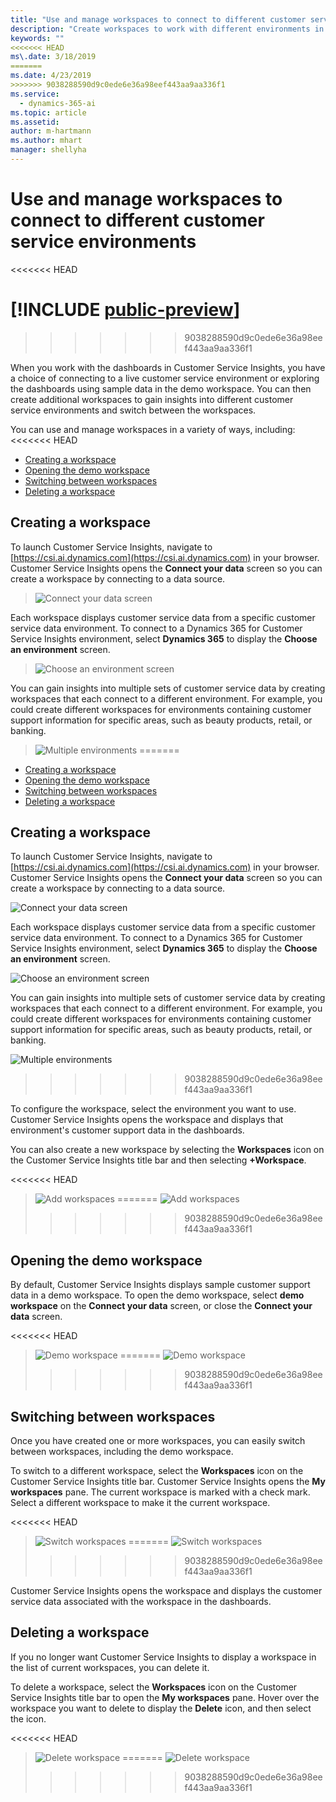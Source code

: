 ```yaml
---
title: "Use and manage workspaces to connect to different customer service environments"
description: "Create workspaces to work with different environments in your customer service system."
keywords: ""
<<<<<<< HEAD
ms\.date: 3/18/2019
=======
ms.date: 4/23/2019
>>>>>>> 9038288590d9c0ede6e36a98eef443aa9aa336f1
ms.service:
  - dynamics-365-ai
ms.topic: article
ms.assetid: 
author: m-hartmann
ms.author: mhart
manager: shellyha
---
```


# Use and manage workspaces to connect to different customer service environments
<<<<<<< HEAD

[!INCLUDE [public-preview](../includes/public-preview.md)]
=======
>>>>>>> 9038288590d9c0ede6e36a98eef443aa9aa336f1

When you work with the dashboards in Customer Service Insights, you have a choice of connecting to a live customer service environment or exploring the dashboards using sample data in the demo workspace. You can then create additional workspaces to gain insights into different customer service environments and switch between the workspaces.

You can use and manage workspaces in a variety of ways, including:
<<<<<<< HEAD

* [Creating a workspace](#creating-a-workspace)
* [Opening the demo workspace](#opening-the-demo-workspace)
* [Switching between workspaces](#switching-between-workspaces)
* [Deleting a workspace](#deleting-a-workspace)

## Creating a workspace

To launch Customer Service Insights, navigate to [https://csi.ai.dynamics.com](https://csi.ai.dynamics.com) in your browser. Customer Service Insights opens the **Connect your data** screen so you can create a workspace by connecting to a data source.

> ![Connect your data screen](media/connect-data.png)

Each workspace displays customer service data from a specific customer service data environment. To connect to a Dynamics 365 for Customer Service Insights environment, select **Dynamics 365** to display the **Choose an environment** screen.

> ![Choose an environment screen](media/choose-environment.png)

You can gain insights into multiple sets of customer service data by creating workspaces that each connect to a different environment. For example, you could create different workspaces for environments containing customer support information for specific areas, such as beauty products, retail, or banking.

> ![Multiple environments](media/multiple-environments.png)
=======

* [Creating a workspace](#creating-a-workspace)
* [Opening the demo workspace](#opening-the-demo-workspace)
* [Switching between workspaces](#switching-between-workspaces)
* [Deleting a workspace](#deleting-a-workspace)

## Creating a workspace

To launch Customer Service Insights, navigate to [https://csi.ai.dynamics.com](https://csi.ai.dynamics.com) in your browser. Customer Service Insights opens the **Connect your data** screen so you can create a workspace by connecting to a data source.

![Connect your data screen](media/connect-data.png)

Each workspace displays customer service data from a specific customer service data environment. To connect to a Dynamics 365 for Customer Service Insights environment, select **Dynamics 365** to display the **Choose an environment** screen.

![Choose an environment screen](media/choose-environment.png)

You can gain insights into multiple sets of customer service data by creating workspaces that each connect to a different environment. For example, you could create different workspaces for environments containing customer support information for specific areas, such as beauty products, retail, or banking.

![Multiple environments](media/multiple-environments.png)
>>>>>>> 9038288590d9c0ede6e36a98eef443aa9aa336f1

To configure the workspace, select the environment you want to use. Customer Service Insights opens the workspace and displays that environment's customer support data in the dashboards.

You can also create a new workspace by selecting the **Workspaces** icon on the Customer Service Insights title bar and then selecting **+Workspace**.

<<<<<<< HEAD
  > ![Add workspaces](media/add-workspace.png)
=======
  ![Add workspaces](media/add-workspace.png)
>>>>>>> 9038288590d9c0ede6e36a98eef443aa9aa336f1

## Opening the demo workspace

By default, Customer Service Insights displays sample customer support data in a demo workspace. To open the demo workspace, select **demo workspace** on the **Connect your data** screen, or close the **Connect your data** screen.

<<<<<<< HEAD
> ![Demo workspace](media/demo-workspace.png)
=======
![Demo workspace](media/demo-workspace.png)
>>>>>>> 9038288590d9c0ede6e36a98eef443aa9aa336f1

## Switching between workspaces

Once you have created one or more workspaces, you can easily switch between workspaces, including the demo workspace.

To switch to a different workspace, select the **Workspaces** icon on the Customer Service Insights title bar. Customer Service Insights opens the **My workspaces** pane. The current workspace is marked with a check mark. Select a different workspace to make it the current workspace.

<<<<<<< HEAD
> ![Switch workspaces](media/switch-workspaces.png)
=======
![Switch workspaces](media/switch-workspaces.png)
>>>>>>> 9038288590d9c0ede6e36a98eef443aa9aa336f1

Customer Service Insights opens the workspace and displays the customer service data associated with the workspace in the dashboards.

## Deleting a workspace

If you no longer want Customer Service Insights to display a workspace in the list of current workspaces, you can delete it.

To delete a workspace, select the **Workspaces** icon on the Customer Service Insights title bar to open the **My workspaces** pane. Hover over the workspace you want to delete to display the **Delete** icon, and then select the icon.

<<<<<<< HEAD
> ![Delete workspace](media/delete-workspace.png)
=======
![Delete workspace](media/delete-workspace.png)
>>>>>>> 9038288590d9c0ede6e36a98eef443aa9aa336f1
<!---
## Sharing a workspace

If you want other users to have access to your workspace, you can share it.

To share a workspace, select the **Workspaces** icon on the Customer Service Insights title bar to open the **My workspaces** pane. Hover over the workspace you want to delete to display the **Share** icon, and then select the icon.

<<<<<<< HEAD
> ![Share workspace](media/share-workspace.png)
=======
![Share workspace](media/share-workspace.png)
>>>>>>> 9038288590d9c0ede6e36a98eef443aa9aa336f1

On the **Share** tab of the **Share this workspace** dialog box, enter the email address of a user to share the workspace.

1.	Users can see sharing icon from my workspaces
2.	Add email address (within the tenant)
3.	Optional message
4.	Share will send user an email with link to access
5.	To access shared workspace user would need a license 

Managing access to workspaces

1.	See users with access
2.	Ability to revoke access 
3.	Learn more page about roles and permissions, it’s a fwlink that we can link to this specific documentation page. 

•	Owner: creator of a workspace. 
 o	Every user who’s using our product before the sharing feature are owners of their workspaces.
 o	They can manage access for their workspaces.
•	Viewer: new read-only role introduced with the sharing feature. 
 o	They can access workspaces created and shared by the owner. 
 o	They will need a CSI license to see the workspace.
 o	They cannot customize any settings or contribute to any AI feedback on the Topics page.

-->